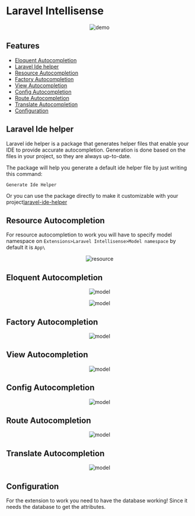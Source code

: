 # Laravel Intellisense

<p align="center"><img src="https://user-images.githubusercontent.com/19809072/83813946-4fb8ef00-a6b6-11ea-8f96-332a693972a8.gif" alt="demo"></p>

## Features
  - [Eloquent Autocompletion](#eloquent-autocompletion)
  - [Laravel Ide helper](#laravel-ide-helper)
  - [Resource Autocompletion](#resource-autocompletion)
  - [Factory Autocompletion](#factory-autocompletion)
  - [View Autocompletion](#view-autocompletion)
  - [Config Autocompletion](#config-autocompletion)
  - [Route Autocompletion](#route-autocompletion)
  - [Translate Autocompletion](#translate-autocompletion)
  - [Configuration](#configuration)

## Laravel Ide helper
Laravel ide helper is a package that generates helper files that enable your IDE to provide accurate autocompletion. Generation is done based on the files in your project, so they are always up-to-date.

The package will help you generate a default ide helper file by just writing this command:
```
Generate Ide Helper
```

Or you can use the package directly to make it customizable with your project[laravel-ide-helper](https://github.com/barryvdh/laravel-ide-helper)

## Resource Autocompletion
For resource autocompletion to work you will have to specify model namespace on `Extensions>Laravel Intellisense>Model namespace` by default it is `App\`

<p align="center"><img src="https://user-images.githubusercontent.com/19809072/83809978-47a98100-a6af-11ea-905c-2ee360b43948.png" alt="resource"></p>


## Eloquent Autocompletion

<p align="center"><img src="https://user-images.githubusercontent.com/19809072/83811079-0c0fb680-a6b1-11ea-9432-8c54165fe771.png" alt="model"></p>

<p align="center"><img src="https://user-images.githubusercontent.com/19809072/83811082-0dd97a00-a6b1-11ea-81b9-5b02f0d6d41f.png" alt="model"></p>

## Factory Autocompletion

<p align="center"><img src="https://user-images.githubusercontent.com/19809072/83811281-6e68b700-a6b1-11ea-9bb5-1baf2b38079e.png" alt="model"></p>

## View Autocompletion

<p align="center"><img src="https://user-images.githubusercontent.com/19809072/83811421-abcd4480-a6b1-11ea-8af2-60132be872ca.png" alt="model"></p>

## Config Autocompletion


<p align="center"><img src="https://user-images.githubusercontent.com/19809072/83811468-c7d0e600-a6b1-11ea-8cf1-bdeea1f93e9a.png" alt="model"></p>

## Route Autocompletion

<p align="center"><img src="https://user-images.githubusercontent.com/19809072/83811472-cacbd680-a6b1-11ea-889d-8be00e465bc5.png" alt="model"></p>

## Translate Autocompletion

<p align="center"><img src="https://user-images.githubusercontent.com/19809072/85328628-f67bf880-b4c8-11ea-8819-947f255b825c.png" alt="model"></p>

## Configuration
For the extension to work you need to have the database working! Since it needs the database to get the attributes.
